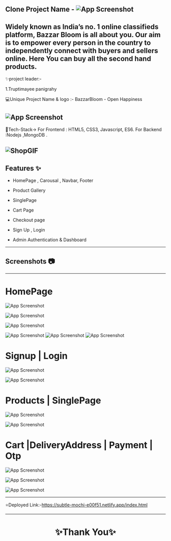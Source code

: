 ## Clone Project Name - ![App Screenshot](https://i.postimg.cc/Ssp3KYcd/Screenshot-86.png)

## Widely known as India’s no. 1 online classifieds platform, Bazzar Bloom is all about you. Our aim is to empower every person in the country to independently connect with buyers and sellers online. Here You can buy all the second hand products.

✨project leader:-

1.Truptimayee panigrahy
<br>

💻Unique Project Name & logo :- BazzarBloom - Open Happiness

## ![App Screenshot](https://i.postimg.cc/fRFQfNvd/logo.png)

💫Tech-Stack->
For Frontend : HTML5, CSS3, Javascript, ES6.
For Backend :Nodejs ,MongoDB .

## ![ShopGIF]()

## Features ✨

- HomePage , Carousal , Navbar, Footer

- Product Gallery

- SinglePage

- Cart Page

- Checkout page

- Sign Up , Login

- Admin Authentication & Dashboard

---

## Screenshots 📷

---

# HomePage

![App Screenshot]()

![App Screenshot](https://i.postimg.cc/T2ZKkRqx/Screenshot-89.png)

![App Screenshot](https://i.postimg.cc/d3xQT9sr/Screenshot-90.png)

![App Screenshot](https://i.postimg.cc/CKhySqYg/Screenshot-91.png)
![App Screenshot](https://i.postimg.cc/xd2mC9FY/Screenshot-2023-03-30-221239.png)
![App Screenshot](https://i.postimg.cc/DfP7kn1L/Screenshot-92.png)

# Signup | Login

![App Screenshot]()

![App Screenshot]()

# Products | SinglePage

![App Screenshot]()

![App Screenshot]()

# Cart |DeliveryAddress | Payment | Otp

![App Screenshot]()

![App Screenshot]()

![App Screenshot]()

---

⭐Deployed Link:-https://subtle-mochi-e00f51.netlify.app/index.html

---

<h1 align="center">✨Thank You✨</h1>
